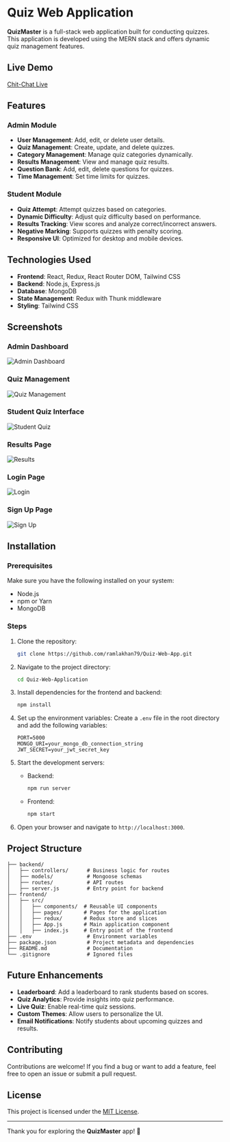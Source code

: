 # Quiz Web Application

**QuizMaster** is a full-stack web application built for conducting quizzes. This application is developed using the MERN stack and offers dynamic quiz management features.

## Live Demo

[Chit-Chat Live](https://chitchat-165i.onrender.com/)

## Features

### Admin Module
- **User Management**: Add, edit, or delete user details.
- **Quiz Management**: Create, update, and delete quizzes.
- **Category Management**: Manage quiz categories dynamically.
- **Results Management**: View and manage quiz results.
- **Question Bank**: Add, edit, delete questions for quizzes.
- **Time Management**: Set time limits for quizzes.

### Student Module
- **Quiz Attempt**: Attempt quizzes based on categories.
- **Dynamic Difficulty**: Adjust quiz difficulty based on performance.
- **Results Tracking**: View scores and analyze correct/incorrect answers.
- **Negative Marking**: Supports quizzes with penalty scoring.
- **Responsive UI**: Optimized for desktop and mobile devices.

## Technologies Used

- **Frontend**: React, Redux, React Router DOM, Tailwind CSS
- **Backend**: Node.js, Express.js
- **Database**: MongoDB
- **State Management**: Redux with Thunk middleware
- **Styling**: Tailwind CSS

## Screenshots

### Admin Dashboard
![Admin Dashboard](https://placeholder.com/admin-dashboard)

### Quiz Management
![Quiz Management](https://placeholder.com/quiz-management)

### Student Quiz Interface
![Student Quiz](https://placeholder.com/student-quiz)

### Results Page
![Results](https://placeholder.com/results)

### Login Page
![Login](https://placeholder.com/login)

### Sign Up Page
![Sign Up](https://placeholder.com/sign-up)

## Installation

### Prerequisites
Make sure you have the following installed on your system:
- Node.js
- npm or Yarn
- MongoDB

### Steps

1. Clone the repository:
   ```bash
   git clone https://github.com/ramlakhan79/Quiz-Web-App.git
   ```

2. Navigate to the project directory:
   ```bash
   cd Quiz-Web-Application
   ```

3. Install dependencies for the frontend and backend:
   ```bash
   npm install
   ```

4. Set up the environment variables:
   Create a `.env` file in the root directory and add the following variables:
   ```env
   PORT=5000
   MONGO_URI=your_mongo_db_connection_string
   JWT_SECRET=your_jwt_secret_key
   ```

5. Start the development servers:
   - Backend:
     ```bash
     npm run server
     ```
   - Frontend:
     ```bash
     npm start
     ```

6. Open your browser and navigate to `http://localhost:3000`.

## Project Structure

```plaintext
├── backend/
│   ├── controllers/      # Business logic for routes
│   ├── models/           # Mongoose schemas
│   ├── routes/           # API routes
│   ├── server.js         # Entry point for backend
├── frontend/
│   ├── src/
│   │   ├── components/  # Reusable UI components
│   │   ├── pages/       # Pages for the application
│   │   ├── redux/       # Redux store and slices
│   │   ├── App.js       # Main application component
│   │   ├── index.js     # Entry point of the frontend
├── .env                  # Environment variables
├── package.json          # Project metadata and dependencies
├── README.md             # Documentation
└── .gitignore            # Ignored files
```

## Future Enhancements

- **Leaderboard**: Add a leaderboard to rank students based on scores.
- **Quiz Analytics**: Provide insights into quiz performance.
- **Live Quiz**: Enable real-time quiz sessions.
- **Custom Themes**: Allow users to personalize the UI.
- **Email Notifications**: Notify students about upcoming quizzes and results.

## Contributing

Contributions are welcome! If you find a bug or want to add a feature, feel free to open an issue or submit a pull request.

## License

This project is licensed under the [MIT License](LICENSE).

---

Thank you for exploring the **QuizMaster** app! 🚀
